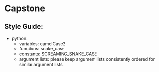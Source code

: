 # Capstone

## Style Guide:
* python:
  * variables: camelCase2
  * functions: snake_case
  * constants: SCREAMING_SNAKE_CASE
  * argument lists: please keep argument lists consistently ordered for similar argument lists
